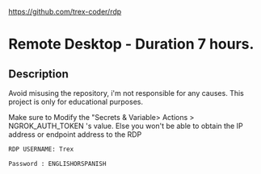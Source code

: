 https://github.com/trex-coder/rdp

# Remote Desktop - Duration 7 hours.

## Description
Avoid misusing the repository, i'm not responsible for any causes. 
This project is only for educational purposes.

Make sure to Modify the "Secrets & Variable> Actions > NGROK_AUTH_TOKEN 's value. Else you won't be able to obtain the IP address or endpoint address to the RDP

```bash
RDP USERNAME: Trex
```

```bash
Password : ENGLISHORSPANISH
